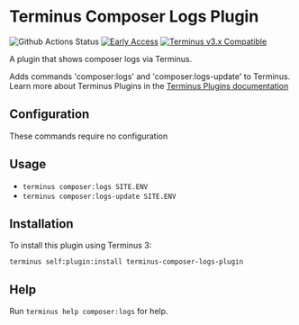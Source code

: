 # Terminus Composer Logs Plugin

![Github Actions Status](https://github.com/pantheon-systems/terminus-composer-logs-plugin/actions/workflows/ci.yml/badge.svg)
[![Early Access](https://img.shields.io/badge/Pantheon-Early_Access-yellow?logo=pantheon&color=FFDC28)](https://docs.pantheon.io/oss-support-levels#early-access)
[![Terminus v3.x Compatible](https://img.shields.io/badge/terminus-3.x-green.svg)](https://github.com/pantheon-systems/terminus-composer-logs-plugin/tree/main)

A plugin that shows composer logs via Terminus.

Adds commands 'composer:logs' and 'composer:logs-update' to Terminus. Learn more about Terminus Plugins in the
[Terminus Plugins documentation](https://pantheon.io/docs/terminus/plugins)

## Configuration

These commands require no configuration

## Usage
* `terminus composer:logs SITE.ENV`
* `terminus composer:logs-update SITE.ENV`

## Installation

To install this plugin using Terminus 3:
```
terminus self:plugin:install terminus-composer-logs-plugin
```


## Help
Run `terminus help composer:logs` for help.
